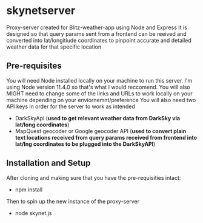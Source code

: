 # skynetserver
Proxy-server created for Blitz-weather-app using Node and Express
It is designed so that query params sent from a frontend can be reeived and converted into lat/longitiude coordinates to pinpoint accurate and detailed weather data for that specific location

## Pre-requisites
You will need Node installed locally on your machine to run this server.  I'm using Node version 11.4.0 so that's what I would reccomend.
You will also MIGHT need to change some of the links and URLs to work locally on your machine depending on your enviornemnt/preference
You will also need two API keys in order for the server to work as intended
* DarkSkyApi (<b>used to get relevant weather data from DarkSky via lat/long coordinates</b>)
* MapQuest geocoder or Google geocoder API (<b>used to convert plain text locations received from query params received from frontend into lat/lng coordinates to be plugged into the DarkSkyAPI</b>)

## Installation and Setup 
After cloning and making sure that you have the pre-requisities intact:
* npm install

Then to spin up the new instance of the proxy-server

* node skynet.js

